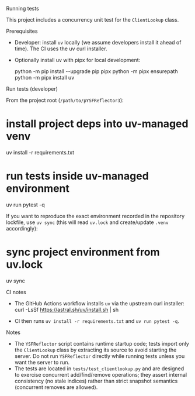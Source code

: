 Running tests

This project includes a concurrency unit test for the `ClientLookup` class.

Prerequisites
- Developer: install `uv` locally (we assume developers install it ahead of time). The CI uses the uv curl installer.
- Optionally install uv with pipx for local development:

  python -m pip install --upgrade pip pipx
  python -m pipx ensurepath
  python -m pipx install uv

Run tests (developer)

From the project root (`/path/to/pYSFReflector3`):

  # install project deps into uv-managed venv
  uv install -r requirements.txt

  # run tests inside uv-managed environment
  uv run pytest -q

If you want to reproduce the exact environment recorded in the repository lockfile, use `uv sync` (this will read `uv.lock` and create/update `.venv` accordingly):

  # sync project environment from uv.lock
  uv sync

CI notes

- The GitHub Actions workflow installs `uv` via the upstream curl installer:
  curl -LsSf https://astral.sh/uv/install.sh | sh

- CI then runs `uv install -r requirements.txt` and `uv run pytest -q`.

Notes
- The `YSFReflector` script contains runtime startup code; tests import only the `ClientLookup` class by extracting its source to avoid starting the server. Do not run `YSFReflector` directly while running tests unless you want the server to run.
- The tests are located in `tests/test_clientlookup.py` and are designed to exercise concurrent add/find/remove operations; they assert internal consistency (no stale indices) rather than strict snapshot semantics (concurrent removes are allowed).
